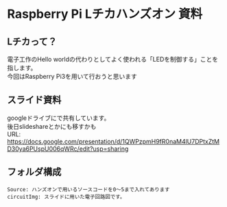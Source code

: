 # Raspberry Pi Lチカハンズオン 資料

## Lチカって？
 電子工作のHello worldの代わりとしてよく使われる「LEDを制御する」ことを指します。  
 今回はRaspberry Pi3を用いて行おうと思います
 
## スライド資料
googleドライブにで共有しています。  
後日slideshareとかにも移すかも  
URL: https://docs.google.com/presentation/d/1QWPzpmH9fR0naM4lU7DPtxZtMD30ya6PUspU006qWRc/edit?usp=sharing

## フォルダ構成
    Source: ハンズオンで用いるソースコードを0～5まで入れてあります
    circuitImg: スライドに用いた電子回路図です。